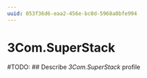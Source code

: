```yaml
---
uuid: 053f36d6-eaa2-456e-bc0d-5968a0bfe994
---
```



# 3Com.SuperStack


#TODO: ## Describe *3Com.SuperStack* profile

